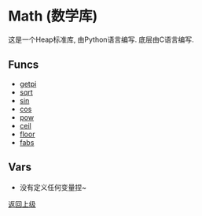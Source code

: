 # Math (数学库)

这是一个Heap标准库, 由Python语言编写. 底层由C语言编写.

## Funcs
- [getpi](func/getpi.md)
- [sqrt](func/sqrt.md)
- [sin](func/sin.md)
- [cos](func/cos.md)
- [pow](func/pow.md)
- [ceil](func/ceil.md)
- [floor](func/floor.md)
- [fabs](func/fabs.md)

## Vars
- 没有定义任何变量捏~

[返回上级](../index.md)